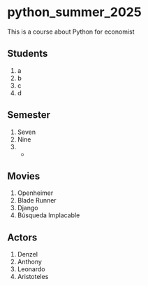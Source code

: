 # python_summer_2025
This is a course about Python for economist

## Students
1. a
2. b
3. c
4. d

## Semester
1. Seven
2. Nine
3. -

## Movies
1. Openheimer
2. Blade Runner
3. Django
4. Búsqueda Implacable

## Actors
1. Denzel
2. Anthony
3. Leonardo
4. Aristoteles
